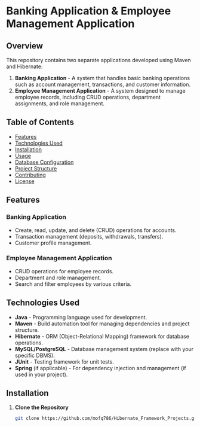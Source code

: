 # Banking Application & Employee Management Application

## Overview

This repository contains two separate applications developed using Maven and Hibernate:

1. **Banking Application** - A system that handles basic banking operations such as account management, transactions, and customer information.
2. **Employee Management Application** - A system designed to manage employee records, including CRUD operations, department assignments, and role management.

## Table of Contents

- [Features](#features)
- [Technologies Used](#technologies-used)
- [Installation](#installation)
- [Usage](#usage)
- [Database Configuration](#database-configuration)
- [Project Structure](#project-structure)
- [Contributing](#contributing)
- [License](#license)

## Features

### Banking Application
- Create, read, update, and delete (CRUD) operations for accounts.
- Transaction management (deposits, withdrawals, transfers).
- Customer profile management.

### Employee Management Application
- CRUD operations for employee records.
- Department and role management.
- Search and filter employees by various criteria.

## Technologies Used

- **Java** - Programming language used for development.
- **Maven** - Build automation tool for managing dependencies and project structure.
- **Hibernate** - ORM (Object-Relational Mapping) framework for database operations.
- **MySQL/PostgreSQL** - Database management system (replace with your specific DBMS).
- **JUnit** - Testing framework for unit tests.
- **Spring** (if applicable) - For dependency injection and management (if used in your project).

## Installation

1. **Clone the Repository**
   ```bash
   git clone https://github.com/mofq786/Hibernate_Framework_Projects.git
